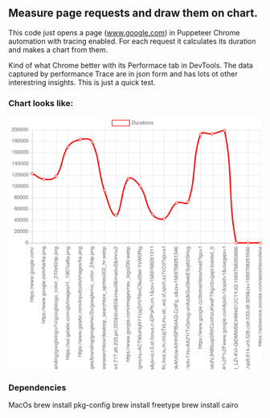 ## Measure page requests and draw them on chart.

This code just opens a page (www.google.com) in Puppeteer Chrome automation with tracing enabled. For each request it calculates its duration and makes a chart from them.

Kind of what Chrome better with its Performace tab in DevTools.
The data captured by performance Trace are in json form and has lots ot other interestring insights. This is just a quick test.

### Chart looks like:
![Chart](docs/chart.png)

### Dependencies
MacOs
brew install pkg-config
brew install freetype
brew install cairo
